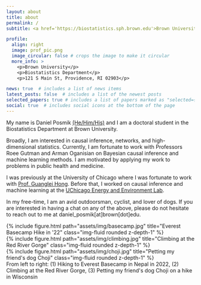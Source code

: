 ```yaml
---
layout: about
title: about
permalink: /
subtitle: <a href='https://biostatistics.sph.brown.edu'>Brown University School of Public Health, Department of Biostatistics</a>.

profile:
  align: right
  image: prof_pic.png 
  image_circular: false # crops the image to make it circular
  more_info: >
    <p>Brown University</p>
    <p>Biostatistics Department</p>
    <p>121 S Main St, Providence, RI 02903</p>

news: true  # includes a list of news items
latest_posts: false  # includes a list of the newest posts
selected_papers: true # includes a list of papers marked as "selected={true}"
social: true  # includes social icons at the bottom of the page
---
```

My name is Daniel Posmik [(He/Him/His)](https://pronouns.org/what-and-why) and I am a doctoral student in the Biostatistics Department at Brown University. 

Broadly, I am interested in causal inference, networks, and high-dimensional statistics. Currently, I am fortunate to work with Professors Roee Gutman and Arman Oganisian on Bayesian causal inference and machine learning methods. I am motivated by applying my work to problems in public health and medicine.   

I was previously at the University of Chicago where I was fortunate to work with [Prof. Guanglei Hong](https://voices.uchicago.edu/ghong/). Before that, I worked on causal inference and machine learning at the [UChicago Energy and Environment Lab](https://urbanlabs.uchicago.edu/labs/energy-environment).

In my free-time, I am an avid outdoorsman, cyclist, and lover of dogs. If you are interested in having a chat on any of the above, please do not hesitate to reach out to me at daniel_posmik[at]brown[dot]edu.

<div class="row">
    <div class="col-sm mt-3 mt-md-0">
        {% include figure.html path="assets/img/basecamp.jpg" title="Everest Basecamp Hike in '22" class="img-fluid rounded z-depth-1" %}
    </div>
    <div class="col-sm mt-3 mt-md-0">
        {% include figure.html path="assets/img/climbing.jpg" title="Climbing at the Red River Gorge" class="img-fluid rounded z-depth-1" %}
    </div>
    <div class="col-sm mt-3 mt-md-0">
        {% include figure.html path="assets/img/choji.jpg" title="Petting my friend's dog Choji" class="img-fluid rounded z-depth-1" %}
    </div>
</div>
<div class="caption">
    From left to right: (1) Hiking to Everest Basecamp in Nepal in 2022, (2) Climbing at the Red River Gorge, (3) Petting my friend's dog Choji on a hike in Wisconsin     
</div>
